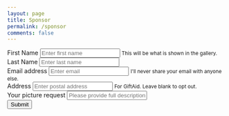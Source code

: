 ```yaml
---
layout: page
title: Sponsor
permalink: /sponsor
comments: false
---
```



<script type="text/javascript">var submitted=false;</script>
<script type="text/javascript">
//$('#gform').on('submit', function(e) {
//  $('#gform *').fadeOut(2000);
//  $('#gform').prepend("Thank you for your sponsorship! If you haven't already, please send your donation of any amount to my Dads <a href='https://paypal.me/andyboot' target='_blank'>PayPal (click here)</a>.");
//  });
  
  
window.addEventListener("load", function() {
  const form = document.getElementById('gform');
  form.addEventListener("submit", function(e) {
    e.preventDefault();
    const data = new FormData(form);
    const action = e.target.action;
    fetch(action, {
      method: 'POST',
      body: data,
    })
    .then(() => {
      $('#gform *').fadeOut(2000);
      $('#gform').prepend("Thank you for your sponsorship! If you haven't already, please send your donation of any amount to my Dads <a href='https://paypal.me/andyboot' target='_blank'>PayPal (click here)</a>.");
    })
  });
});  
</script>

<form name="gform" id="gform" method="POST" action="https://script.google.com/macros/s/AKfycbwRFvtpfJc9xs0G_KP-BELHVkP2FLvde_BM42k7f-w2ORsUZGuaNjSuQ7aoGSHqwBpkzA/exec">
  <div class="container">
    <div class="row">
      <div class="col-sm">
        <div class="form-group">
          <label for="FirstName">First Name</label>
          <input type="text" class="form-control form-control-lg" id="FirstName" name="FirstName" placeholder="Enter first name" required>
          <small id="emailHelp" class="form-text text-muted">This will be what is shown in the gallery.</small>
        </div>
      </div>
      <div class="col-sm">
        <div class="form-group">
          <label for="LastName">Last Name</label>
          <input type="text" class="form-control form-control-lg" id="LastName" name="LastName" placeholder="Enter last name" required>
        </div>
      </div>
    </div>
    <div class="row">
      <div class="col-sm">
        <div class="form-group">
          <label for="EmailAddress">Email address</label>
          <input type="email" class="form-control form-control-lg" id="EmailAddress" name="EmailAddress" aria-describedby="emailHelp" placeholder="Enter email" required>
          <small id="emailHelp" class="form-text text-muted">I'll never share your email with anyone else.</small>
        </div>
      </div>
    </div>
    <div class="row">
      <div class="col-sm">
        <div class="form-group">
          <label for="Address">Address</label>
          <input type="text" class="form-control form-control-lg" id="Address" name="Address" aria-describedby="emailHelp" placeholder="Enter postal address">
          <small id="emailHelp" class="form-text text-muted">For GiftAid. Leave blank to opt out.</small>
        </div>
      </div>
    </div>
    <div class="row">
      <div class="col-sm">
        <div class="form-group">
          <label for="PictureRequest">Your picture request</label>
          <input type="text" class="form-control form-control-lg" id="PictureRequest" name="PictureRequest" placeholder="Please provide full description">
        </div>
      </div>
    </div>
    <div class="row">
      <div class="col-sm">
        <button type="submit" class="btn btn-primary btn-lg">Submit</button>
      </div>
    </div>
  </div>  
</form>
<iframe name="hidden_iframe" id="hidden_iframe" style="display:none;" onload="if(submitted) {}"></iframe>

